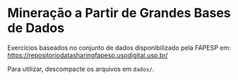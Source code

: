 # Mineração a Partir de Grandes Bases de Dados

Exercícios baseados no conjunto de dados disponibilizado pela FAPESP em:
https://repositoriodatasharingfapesp.uspdigital.usp.br/

Para utilizar, descompacte os arquivos em `dados/`.
